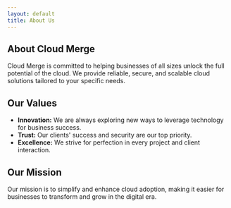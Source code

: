 ```yaml
---
layout: default
title: About Us
---
```


<section class="about-page">
  <h1>About Cloud Merge</h1>
  <p>Cloud Merge is committed to helping businesses of all sizes unlock the full potential of the cloud. We provide reliable, secure, and scalable cloud solutions tailored to your specific needs.</p>
  
  <h2>Our Values</h2>
  <ul>
    <li><strong>Innovation:</strong> We are always exploring new ways to leverage technology for business success.</li>
    <li><strong>Trust:</strong> Our clients' success and security are our top priority.</li>
    <li><strong>Excellence:</strong> We strive for perfection in every project and client interaction.</li>
  </ul>
  
  <h2>Our Mission</h2>
  <p>Our mission is to simplify and enhance cloud adoption, making it easier for businesses to transform and grow in the digital era.</p>
</section>
